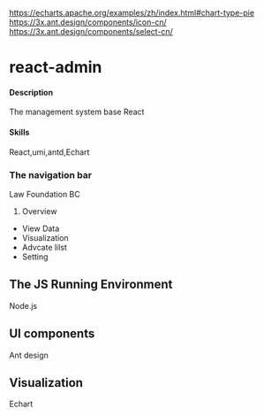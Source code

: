 https://echarts.apache.org/examples/zh/index.html#chart-type-pie 
https://3x.ant.design/components/icon-cn/
https://3x.ant.design/components/select-cn/

# react-admin

#### Description
The management system base React

#### Skills
React,umi,antd,Echart


### The navigation bar
Law Foundation BC

1. Overview
- View Data
- Visualization
- Advcate lilst
- Setting

## The JS Running Environment
Node.js

## UI components
Ant design

## Visualization 
Echart




